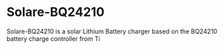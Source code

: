 # Solare-BQ24210
Solare-BQ24210 is a solar Lithium Battery charger based on the BQ24210 battery charge controller from Ti
